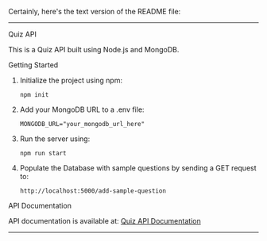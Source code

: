 Certainly, here's the text version of the README file:

---

Quiz API

This is a Quiz API built using Node.js and MongoDB.

Getting Started

1. Initialize the project using npm:
   ```
   npm init
   ```

2. Add your MongoDB URL to a .env file:
   ```
   MONGODB_URL="your_mongodb_url_here"
   ```

3. Run the server using:
   ```
   npm run start
   ```

4. Populate the Database with sample questions by sending a GET request to:
   ```
   http://localhost:5000/add-sample-question
   ```

API Documentation

API documentation is available at:
[Quiz API Documentation](https://documenter.getpostman.com/view/24016948/2sA3BkdZPn)

---
